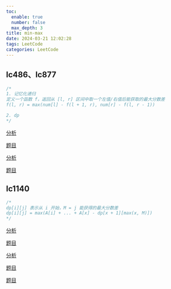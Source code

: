 ```yaml
---
toc:
  enable: true
  number: false
  max_depth: 3
title: min-max
date: 2024-03-21 12:02:28
tags: LeetCode
categories: LeetCode
---
```


## lc486、lc877

```cpp
/*
1. 记忆化递归
定义一个函数 f，返回从 [l, r] 区间中取一个左值/右值后能获取的最大分数差
f(l, r) = max(num[l] - f(l + 1, r), num[r] - f(l, r - 1))

2. dp
*/
```

[分析](https://www.youtube.com/watch?v=g5wLHFTodm0)

[题目](https://leetcode.com/problems/predict-the-winner/description/)

[分析](https://www.youtube.com/watch?v=xJ1Rc30Pyes)

[题目](https://leetcode.com/problems/stone-game/description/)

## lc1140

```cpp
/*
dp[i][j] 表示从 i 开始，M = j 能获得的最大分数差
dp[i][j] = max(A[i] + ... + A[x] - dp[x + 1][max(x, M)])
*/
```

[分析](https://www.youtube.com/watch?v=e_FrC5xavwI)

[题目](https://leetcode.com/problems/stone-game-ii/description/)

[分析](https://www.youtube.com/watch?v=uzfsrChj8dM)

[题目](https://leetcode.com/problems/stone-game-iii/description/)

[题目](https://leetcode.com/problems/stone-game-iv/description/)
